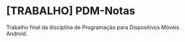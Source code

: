 # [TRABALHO] PDM-Notas
Trabalho final da disciplina de Programação para Dispositivos Móveis Android.
